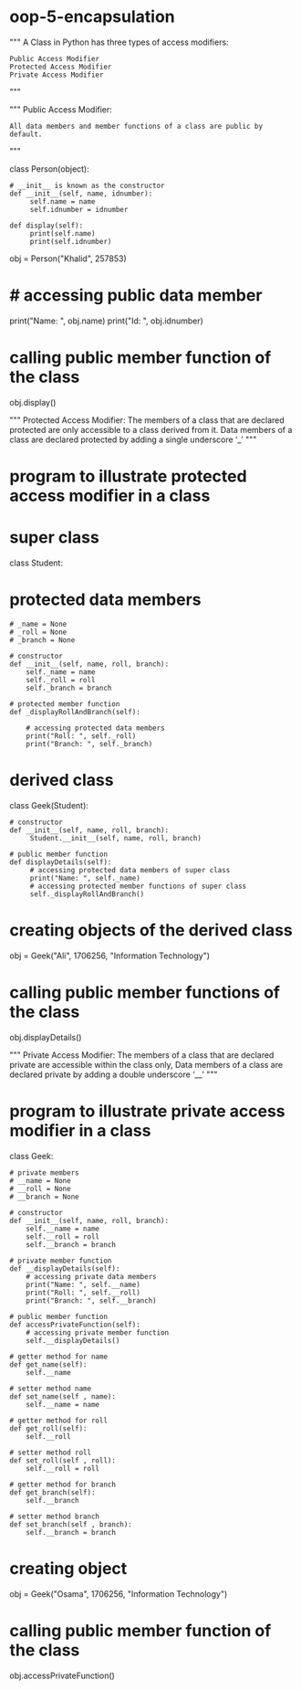 # oop-5-encapsulation
"""
A Class in Python has three types of access modifiers:
    
    Public Access Modifier
    Protected Access Modifier
    Private Access Modifier
"""



"""
Public Access Modifier: 
    
    All data members and member functions of a class are public by default. 
"""

class Person(object):

 	# __init__ is known as the constructor
 	def __init__(self, name, idnumber):
         self.name = name
         self.idnumber = idnumber

 	def display(self):
         print(self.name)
         print(self.idnumber)



obj = Person("Khalid", 257853)

# # accessing public data member
print("Name: ", obj.name)
print("Id: ", obj.idnumber)


# calling public member function of the class
obj.display()


"""
Protected Access Modifier:
    The members of a class that are declared protected are only accessible to a class derived 
    from it. Data members of a class are declared protected by adding a single underscore ‘_’ 
"""

# program to illustrate protected access modifier in a class

# super class
class Student:
#
 # protected data members
	# _name = None
	# _roll = None
	# _branch = None

	# constructor
	def __init__(self, name, roll, branch):
		self._name = name
		self._roll = roll
		self._branch = branch

	# protected member function
	def _displayRollAndBranch(self):

		# accessing protected data members
		print("Roll: ", self._roll)
		print("Branch: ", self._branch)


# derived class
class Geek(Student):

	# constructor
	def __init__(self, name, roll, branch):
         Student.__init__(self, name, roll, branch)

	# public member function
	def displayDetails(self):
         # accessing protected data members of super class
         print("Name: ", self._name)
		 # accessing protected member functions of super class
         self._displayRollAndBranch()

# creating objects of the derived class
obj = Geek("Ali", 1706256, "Information Technology")

# calling public member functions of the class
obj.displayDetails()





"""
Private Access Modifier:
    The members of a class that are declared private are accessible within the class only, 
    Data members of a class are declared private by adding a double underscore ‘__’
"""

# program to illustrate private access modifier in a class

class Geek:
	
	# private members
	# __name = None
	# __roll = None
	# __branch = None

	# constructor
	def __init__(self, name, roll, branch): 
		self.__name = name
		self.__roll = roll
		self.__branch = branch

	# private member function 
	def __displayDetails(self):
		# accessing private data members
		print("Name: ", self.__name)
		print("Roll: ", self.__roll)
		print("Branch: ", self.__branch)
	
	# public member function
	def accessPrivateFunction(self):
		# accessing private member function
		self.__displayDetails() 

	# getter method for name
	def get_name(self):
		self.__name 
        
	# setter method name
	def set_name(self , name):
		self.__name = name 

	# getter method for roll
	def get_roll(self):
		self.__roll
        
	# setter method roll
	def set_roll(self , roll):
		self.__roll = roll 

	# getter method for branch
	def get_branch(self):
		self.__branch
        
	# setter method branch
	def set_branch(self , branch):
		self.__branch = branch 

             
# creating object 
obj = Geek("Osama", 1706256, "Information Technology")

# calling public member function of the class
obj.accessPrivateFunction()
